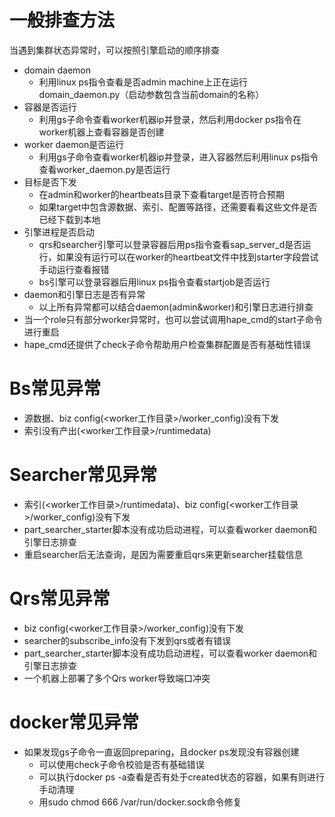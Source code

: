 # 一般排查方法
当遇到集群状态异常时，可以按照引擎启动的顺序排查
* domain daemon
    * 利用linux ps指令查看是否admin machine上正在运行domain_daemon.py（启动参数包含当前domain的名称）
* 容器是否运行
    * 利用gs子命令查看worker机器ip并登录，然后利用docker ps指令在worker机器上查看容器是否创建
* worker daemon是否运行
    * 利用gs子命令查看worker机器ip并登录，进入容器然后利用linux ps指令查看worker_daemon.py是否运行
* 目标是否下发
    * 在admin和worker的heartbeats目录下查看target是否符合预期
    * 如果target中包含源数据、索引、配置等路径，还需要看看这些文件是否已经下载到本地
* 引擎进程是否启动
    * qrs和searcher引擎可以登录容器后用ps指令查看sap_server_d是否运行，如果没有运行可以在worker的heartbeat文件中找到starter字段尝试手动运行查看报错
    * bs引擎可以登录容器后用linux ps指令查看startjob是否运行
* daemon和引擎日志是否有异常
    * 以上所有异常都可以结合daemon(admin&worker)和引擎日志进行排查
* 当一个role只有部分worker异常时，也可以尝试调用hape_cmd的start子命令进行重启
* hape_cmd还提供了check子命令帮助用户检查集群配置是否有基础性错误

# Bs常见异常
* 源数据、biz config(<worker工作目录>/worker_config)没有下发
* 索引没有产出(<worker工作目录>/runtimedata)

# Searcher常见异常
* 索引(<worker工作目录>/runtimedata)、biz config(<worker工作目录>/worker_config)没有下发
* part_searcher_starter脚本没有成功启动进程，可以查看worker daemon和引擎日志排查
* 重启searcher后无法查询，是因为需要重启qrs来更新searcher挂载信息

# Qrs常见异常
* biz config(<worker工作目录>/worker_config)没有下发
* searcher的subscribe_info没有下发到qrs或者有错误
* part_searcher_starter脚本没有成功启动进程，可以查看worker daemon和引擎日志排查
* 一个机器上部署了多个Qrs worker导致端口冲突


# docker常见异常
* 如果发现gs子命令一直返回preparing，且docker ps发现没有容器创建
    * 可以使用check子命令校验是否有基础错误
    * 可以执行docker ps -a查看是否有处于created状态的容器，如果有则进行手动清理
    * 用sudo chmod 666 /var/run/docker.sock命令修复